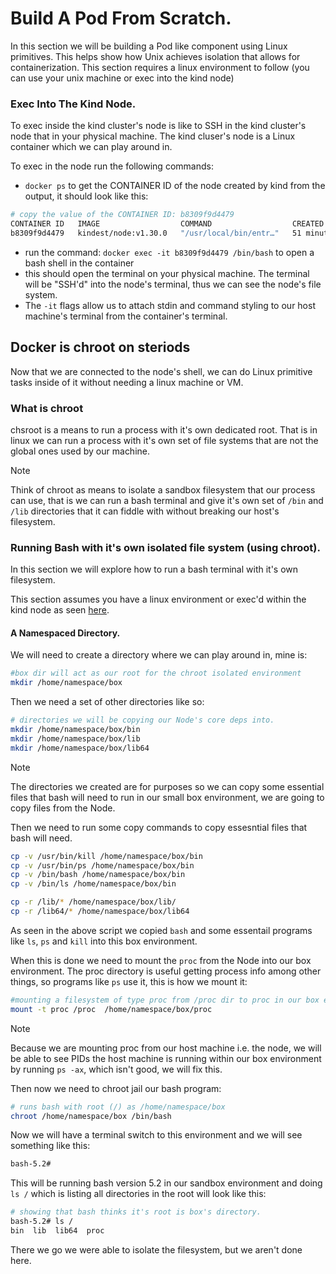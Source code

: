 # Build A Pod From Scratch.

In this section we will be building a Pod like component using Linux primitives. This helps show how Unix achieves isolation that allows for containerization. 
This section requires a linux environment to follow (you can use your unix machine or exec into the kind node)

<!--List steps we need to get right to have our own Pod within a cluster-->

### Exec Into The Kind Node.
To exec inside the kind cluster's node is like to SSH in the kind cluster's node that in your physical machine.
The kind cluser's node is a Linux container which we can play around in.

To exec in the node run the following commands:  
-  `docker ps` to get the CONTAINER ID of the node created by kind from the output, it should look like this:
```bash
# copy the value of the CONTAINER ID: b8309f9d4479
CONTAINER ID   IMAGE                  COMMAND                  CREATED          STATUS          PORTS                       NAMES
b8309f9d4479   kindest/node:v1.30.0   "/usr/local/bin/entr…"   51 minutes ago   Up 51 minutes   127.0.0.1:41105->6443/tcp   kind-control-plane
```
- run the command: `docker exec -it b8309f9d4479 /bin/bash` to open a bash shell in the container
- this should open the terminal on your physical machine. The terminal will be "SSH'd" into the node's terminal, thus we can see the node's file system.
- The `-it` flags allow us to attach stdin and command styling to our host machine's terminal from the container's terminal.

## Docker is chroot on steriods
Now that we are connected to the node's shell, we can do Linux primitive tasks inside of it without needing a linux machine or VM.  

### What is chroot
chsroot is a means to run a process with it's own dedicated root. That is in linux we can run a process with it's own set of file systems that are not the global ones used by our machine.  

>[!NOTE]
> Think of chroot as means to isolate a sandbox filesystem that our process can use, that is we can run a bash terminal and give it's own set of `/bin` and `/lib` directories that it can fiddle with without breaking our host's filesystem.

### Running Bash with it's own isolated file system (using chroot).
In this section we will explore how to run a bash terminal with it's own filesystem.

This section assumes you have a linux environment or exec'd within the kind node as seen [here](#exec-into-the-kind-node).  

#### A Namespaced Directory.
We will need to create a directory where we can play around in, mine is:
```bash
#box dir will act as our root for the chroot isolated environment
mkdir /home/namespace/box
```
Then we need a set of other directories like so:
```bash
# directories we will be copying our Node's core deps into.
mkdir /home/namespace/box/bin
mkdir /home/namespace/box/lib
mkdir /home/namespace/box/lib64
```

>[!NOTE]
>The directories we created are for purposes so we can copy some essential files that bash will need to run in our small box environment, we are going to copy files from the Node.

Then we need to run some copy commands to copy essesntial files that bash will need.

```bash
cp -v /usr/bin/kill /home/namespace/box/bin
cp -v /usr/bin/ps /home/namespace/box/bin
cp -v /bin/bash /home/namespace/box/bin
cp -v /bin/ls /home/namespace/box/bin

cp -r /lib/* /home/namespace/box/lib/
cp -r /lib64/* /home/namespace/box/lib64
```
As seen in the above script we copied `bash` and some essentail programs like `ls`, `ps` and `kill` into this box environment.  

When this is done we need to mount the `proc` from the Node into our box environment. The proc directory is useful getting process info among other things, so programs like `ps` use it, this is how we mount it:
```bash
#mounting a filesystem of type proc from /proc dir to proc in our box environment
mount -t proc /proc  /home/namespace/box/proc
```

>[!NOTE]
> Because we are mounting proc from our host machine i.e. the node, we will be able to see PIDs the host machine is running within our box environment by running `ps -ax`, which isn't good, we will fix this.

Then now we need to chroot jail our bash program:
```bash
# runs bash with root (/) as /home/namespace/box
chroot /home/namespace/box /bin/bash
```

Now we will have a terminal switch to this environment and we will see something like this:
```bash
bash-5.2# 
```

This will be running bash version 5.2 in our sandbox environment and doing `ls /` which is listing all directories in the root will look like this:
```bash
# showing that bash thinks it's root is box's directory.
bash-5.2# ls /
bin  lib  lib64  proc
```

There we go we were able to isolate the filesystem, but we aren't done here.
